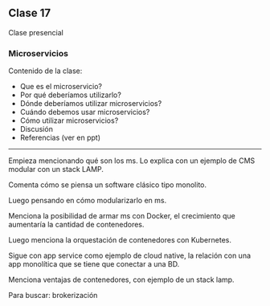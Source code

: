 ## Clase 17

Clase presencial

### Microservicios

Contenido de la clase:

- Que es el microservicio?
- Por qué deberíamos utilizarlo?
- Dónde deberíamos utilizar microservicios?
- Cuándo debemos usar microservicios?
- Cómo utilizar microservicios?
- Discusión
- Referencias (ver en ppt)

---

Empieza mencionando qué son los ms. Lo explica con un ejemplo de CMS modular con un stack LAMP.

Comenta cómo se piensa un software clásico tipo monolito.

Luego pensando en cómo modularizarlo en ms.

Menciona la posibilidad de armar ms con Docker, el crecimiento que aumentaría la cantidad de contenedores.

Luego menciona la orquestación de contenedores con Kubernetes.

Sigue con app service como ejemplo de cloud native, la relación con una app monolítica que se tiene que conectar a una BD.

Menciona ventajas de contenedores, con ejemplo de un stack lamp.

Para buscar: brokerización


 
